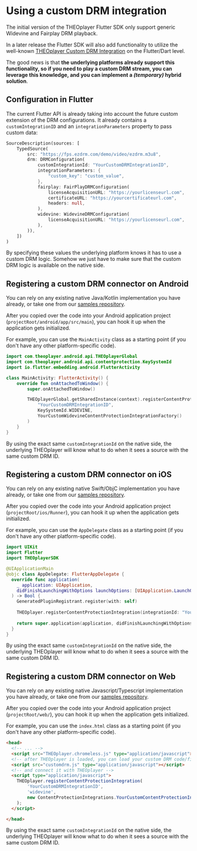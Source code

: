 # Using a custom DRM integration

The initial version of the THEOplayer Flutter SDK only support generic Widevine and Fairplay DRM playback.

In a later release the Flutter SDK will also add functionality to utilize the well-known
[THEOplayer Custom DRM Integration](https://github.com/THEOplayer/samples-drm-integration/tree/master) on the Flutter/Dart level.

The good news is that **the underlying platforms already support this functionality, so if you need to play a custom DRM stream, 
you can leverage this knowledge, and you can implement a _(temporary)_ hybrid solution**.

## Configuration in Flutter

The current Flutter API is already taking into account the future custom extension of the DRM configurations.
It already contains a `customIntegrationID` and an `integrationParameters` property to pass custom data:

```dart
SourceDescription(sources: [
    TypedSource(
        src: "https://fps.ezdrm.com/demo/video/ezdrm.m3u8",
        drm: DRMConfiguration(
            customIntegrationId: "YourCustomDRMIntegrationID",
            integrationParameters: {
                "custom_key": "custom_value",
            },
            fairplay: FairPlayDRMConfiguration(
                licenseAcquisitionURL: "https://yourlicenseurl.com",
                certificateURL: "https://yourcertificateurl.com",
                headers: null,
            ),
            widevine: WidevineDRMConfiguration(
                licenseAcquisitionURL: "https://yourlicenseurl.com",
            ),
        )),
    ])
)
```
By specifying these values the underlying platform knows it has to use a custom DRM logic.
Somehow we just have to make sure that the custom DRM logic is available on the native side.

## Registering a custom DRM connector on Android

You can rely on any existing native Java/Kotlin implementation you have already, or take one from our 
[samples repository](https://github.com/THEOplayer/samples-drm-integration/tree/master).

After you copied over the code into your Android application project (`projectRoot/android/app/src/main`), you can hook it up when the application gets initialized.

For example, you can use the `MainActivity` class as a starting point (if you don't have any other platform-specific code).

```kotlin
import com.theoplayer.android.api.THEOplayerGlobal
import com.theoplayer.android.api.contentprotection.KeySystemId
import io.flutter.embedding.android.FlutterActivity

class MainActivity: FlutterActivity() {
    override fun onAttachedToWindow() {
        super.onAttachedToWindow()

        THEOplayerGlobal.getSharedInstance(context).registerContentProtectionIntegration(
            "YourCustomDRMIntegrationID",
            KeySystemId.WIDEVINE,
            YourCustomWidevineContentProtectionIntegrationFactory()
        )
    }
}
```

By using the exact same `customIntegrationId` on the native side, the underlying THEOplayer will know what to do when it sees a source with the same custom DRM ID.

## Registering a custom DRM connector on iOS

You can rely on any existing native Swift/ObjC implementation you have already, or take one from our 
[samples repository](https://github.com/THEOplayer/samples-drm-integration/tree/master).

After you copied over the code into your Android application project (`projectRoot/ios/Runner`), you can hook it up when the application gets initialized.

For example, you can use the `AppDelegate` class as a starting point (if you don't have any other platform-specific code).

```swift
import UIKit
import Flutter
import THEOplayerSDK

@UIApplicationMain
@objc class AppDelegate: FlutterAppDelegate {
  override func application(
    _ application: UIApplication,
    didFinishLaunchingWithOptions launchOptions: [UIApplication.LaunchOptionsKey: Any]?
  ) -> Bool {
    GeneratedPluginRegistrant.register(with: self)
    
    THEOplayer.registerContentProtectionIntegration(integrationId: "YourCustomDRMIntegrationID" , keySystem: .FAIRPLAY, integrationFactory: YourCustomFairplayContentProtectionIntegrationFactory())
      
    return super.application(application, didFinishLaunchingWithOptions: launchOptions)
  }
}
```

By using the exact same `customIntegrationId` on the native side, the underlying THEOplayer will know what to do when it sees a source with the same custom DRM ID.

## Registering a custom DRM connector on Web

You can rely on any existing native Javascript/Typescript implementation you have already, or take one from our 
[samples repository](https://github.com/THEOplayer/samples-drm-integration/tree/master).

After you copied over the code into your Android application project (`projectRoot/web/`), you can hook it up when the application gets initialized.

For example, you can use the `index.html` class as a starting point (if you don't have any other platform-specific code).

```html
<head>
  <!-- ... -->
  <script src="THEOplayer.chromeless.js" type="application/javascript"></script>
  <!-- after THEOplayer is loaded, you can load your custom DRM code/file -->
  <script src="customdrm.js" type="application/javascript"></script>
  <!-- and connect it with THEOplayer -->
  <script type="application/javascript">
    THEOplayer.registerContentProtectionIntegration(
        'YourCustomDRMIntegrationID',
        'widevine',
        new ContentProtectionIntegrations.YourCustomContentProtectionIntegrationFactory()
    );
  </script>

</head>
```

By using the exact same `customIntegrationId` on the native side, the underlying THEOplayer will know what to do when it sees a source with the same custom DRM ID.
